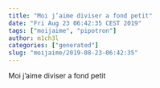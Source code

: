 ```yaml
---
title: "Moi j’aime diviser a fond petit"
date: "Fri Aug 23 06:42:35 CEST 2019"
tags: ["moijaime", "pipotron"]
author: m1ch3l
categories: ["generated"]
slug: "moijaime/2019-08-23-06:42:35"
---
```


Moi j’aime diviser a fond petit
